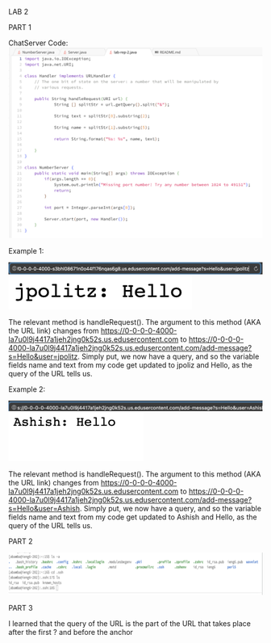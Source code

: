 LAB 2


PART 1

  ChatServer Code:
  ![Image](ServerCode)

Example 1: 

![Image](Example1Link)
![Image](Example1Output) 

The relevant method is handleRequest(). The argument to this method (AKA the URL link) changes from https://0-0-0-0-4000-la7u0l9j4417a1jeh2jng0k52s.us.edusercontent.com to https://0-0-0-0-4000-la7u0l9j4417a1jeh2jng0k52s.us.edusercontent.com/add-message?s=Hello&user=jpolitz. Simply put, we now have a query, and so the variable fields name and text from my code get updated to jpoliz and Hello, as the query of the URL tells us.



Example 2:

![Image](Example2Link) 
![Image](Example2Output) 

The relevant method is handleRequest(). The argument to this method (AKA the URL link) changes from https://0-0-0-0-4000-la7u0l9j4417a1jeh2jng0k52s.us.edusercontent.com to https://0-0-0-0-4000-la7u0l9j4417a1jeh2jng0k52s.us.edusercontent.com/add-message?s=Hello&user=Ashish. Simply put, we now have a query, and so the variable fields name and text from my code get updated to Ashish and Hello, as the query of the URL tells us.





PART 2

![Image](Keys)


PART 3

I learned that the query of the URL is the part of the URL that takes place after the first ? and before the anchor

